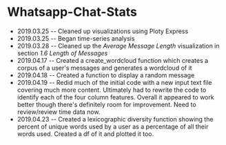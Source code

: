 # Whatsapp-Chat-Stats
<ul>
  <li>2019.03.25 -- Cleaned up visualizations using Ploty Express</li>
  <li>2019.03.25 -- Began time-series analysis</li>
  <li>2019.03.28 -- Cleaned up the <em>Average Message Length</em> visualization in section <em>1.6 Length of Messages</em></li>
  <li>2019.04.17 -- Created a create_wordcloud function which creates a corpus of a user's messages and generates a wordcloud of it</li>
  <li>2019.04.18 -- Created a function to display a random message</li>
  <li>2019.04.19 -- Redid much of the initial code with a new input text file covering much more content. Ultimately had to rewrite the code to identify each of the four column features. Overall it appeared to work better though there's definitely room for improvement. Need to review/review time data now.</li>
    <li>2019.04.23 -- Created a lexicographic diversity function showing the percent of unique words used by a user as a percentage of all their words used. Created a df of it and plotted it too.</li>
</ul>
